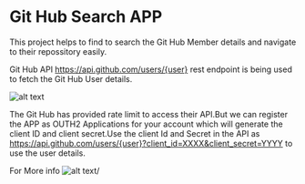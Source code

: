 # Git Hub Search APP

This project helps to find to search the Git Hub Member details and navigate to their repossitory
easily.

Git Hub API https://api.github.com/users/{user} rest endpoint is being used to fetch the Git Hub User details.

![alt text](https://github.com/Surendirababu/GitHubSearchApp/tree/master/src/assets/GitHubSearchApp.PNG)

The Git Hub has provided rate limit to access their API.But we can register the APP as OUTH2 Applications 
for your account which will generate the client ID and client secret.Use the client Id and Secret in the  API as https://api.github.com/users/{user}?client_id=XXXX&client_secret=YYYY to use the user details.

For More info ![alt text](https://developer.github.com/v3/rate_limit)/